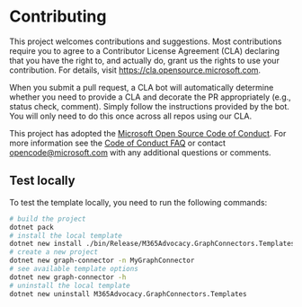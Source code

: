 # Contributing

This project welcomes contributions and suggestions.  Most contributions require you to agree to a
Contributor License Agreement (CLA) declaring that you have the right to, and actually do, grant us
the rights to use your contribution. For details, visit https://cla.opensource.microsoft.com.

When you submit a pull request, a CLA bot will automatically determine whether you need to provide
a CLA and decorate the PR appropriately (e.g., status check, comment). Simply follow the instructions
provided by the bot. You will only need to do this once across all repos using our CLA.

This project has adopted the [Microsoft Open Source Code of Conduct](https://opensource.microsoft.com/codeofconduct/).
For more information see the [Code of Conduct FAQ](https://opensource.microsoft.com/codeofconduct/faq/) or
contact [opencode@microsoft.com](mailto:opencode@microsoft.com) with any additional questions or comments.

## Test locally

To test the template locally, you need to run the following commands:

```bash
# build the project
dotnet pack
# install the local template
dotnet new install ./bin/Release/M365Advocacy.GraphConnectors.Templates.0.1.0.nupkg
# create a new project
dotnet new graph-connector -n MyGraphConnector
# see available template options
dotnet new graph-connector -h
# uninstall the local template
dotnet new uninstall M365Advocacy.GraphConnectors.Templates
```